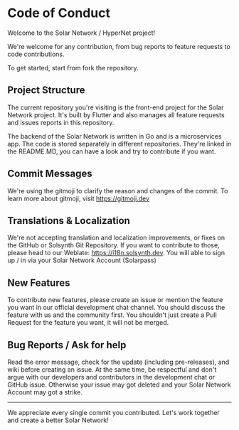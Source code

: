 # Code of Conduct

Welcome to the Solar Network / HyperNet project!

We're welcome for any contribution, from bug reports to feature requests to code contributions.

To get started, start from fork the repository.

## Project Structure

The current repository you're visiting is the front-end project for the Solar Network project. It's built by Flutter and also manages all feature requests and issues reports in this repository.

The backend of the Solar Network is written in Go and is a microservices app. The code is stored separately in different repositories. They're linked in the README.MD, you can have a look and try to contribute if you want.

## Commit Messages

We're using the gitmoji to clarify the reason and changes of the commit. To learn more about gitmoji, visit https://gitmoji.dev

## Translations & Localization

We're not accepting translation and localization improvements, or fixes on the GitHub or Solsynth Git Repository. If you want to contribute to those, please head to our Weblate: https://i18n.solsynth.dev. You will able to sign up / in via your Solar Network Account (Solarpass)

## New Features

To contribute new features, please create an issue or mention the feature you want in our official development chat channel. You should discuss the feature with us and the community first. You shouldn't just create a Pull Request for the feature you want, it will not be merged.

## Bug Reports / Ask for help

Read the error message, check for the update (including pre-releases), and wiki before creating an issue. At the same time, be respectful and don't argue with our developers and contributors in the development chat or GitHub issue. Otherwise your issue may got deleted and your Solar Network Account may got a strike. 

-----------

We appreciate every single commit you contributed. Let's work together and create a better Solar Network!

